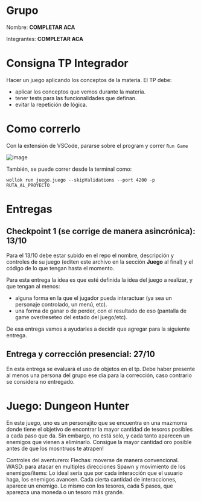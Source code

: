 # Grupo

Nombre: **COMPLETAR ACA**

Integrantes: **COMPLETAR ACA**

# Consigna TP Integrador

Hacer un juego aplicando los conceptos de la materia.
El TP debe:
- aplicar los conceptos que vemos durante la materia.
- tener tests para las funcionalidades que definan.
- evitar la repetición de lógica.

# Como correrlo

Con la extensión de VSCode, pararse sobre el program y correr `Run Game`

![image](https://github.com/user-attachments/assets/532b04d4-dca8-4887-aa47-a3c631b42568)

También, se puede correr desde la terminal como:
```
wollok run juego.juego --skipValidations --port 4200 -p RUTA_AL_PROYECTO
```


# Entregas

## Checkpoint 1 (se corrige de manera asincrónica): 13/10

Para el 13/10 debe estar subido en el repo el nombre, descripción y controles de su juego (editen este archivo en la sección **Juego** al final) y el código de lo que tengan hasta el momento.

Para esta entrega la idea es que esté definida la idea del juego a realizar, y que tengan al menos:
- alguna forma en la que el jugador pueda interactuar (ya sea un personaje controlado, un menú, etc).
- una forma de ganar o de perder, con el resultado de eso (pantalla de game over/reseteo del estado del juego/etc).

De esa entrega vamos a ayudarles a decidir que agregar para la siguiente entrega.

## Entrega y corrección presencial: 27/10

En esta entrega se evaluará el uso de objetos en el tp. Debe haber presente al menos una persona del grupo ese día para la corrección, caso contrario se considera no entregado.

# Juego: Dungeon Hunter

En este juego, uno es un personajito que se encuentra en una mazmorra donde tiene el objetivo de encontrar la mayor cantidad de tesoros posibles a cada paso que da. 
Sin embargo, no está solo, y cada tanto aparecen un enemigos que vienen a eliminarlo. Consigue la mayor cantidad oro posible antes de que los mosntruos te atrapen!

Controles del aventurero:
  Flechas: moverse de manera convencional.
  WASD: para atacar en multiples direcciones
  Spawn y movimiento de los enemigos/items:
  Lo ideal sería que por cada interacción que el usuario haga, los enemigos avancen. Cada cierta cantidad de interacciones, aparece un enemigo.
  Lo mismo con los tesoros, cada 5 pasos, que aparezca una moneda o un tesoro más grande.
